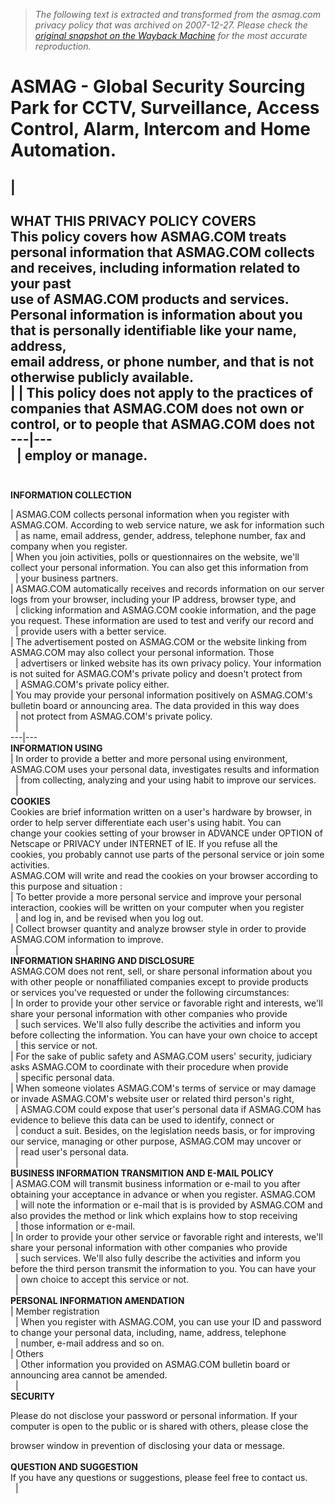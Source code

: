 > *The following text is extracted and transformed from the asmag.com privacy policy that was archived on 2007-12-27. Please check the [original snapshot on the Wayback Machine](https://web.archive.org/web/20071227163544id_/http%3A//www.asmag.com/asm/common/privacy_policy.aspx) for the most accurate reproduction.*

# ASMAG - Global Security Sourcing Park for CCTV, Surveillance, Access Control, Alarm, Intercom and Home Automation.

|   
---  
  
**WHAT THIS PRIVACY POLICY COVERS**  
This policy covers how ASMAG.COM treats personal information that ASMAG.COM collects and receives, including information related to your past  
use of ASMAG.COM products and services. Personal information is information about you that is personally identifiable like your name, address,   
email address, or phone number, and that is not otherwise publicly available.   
|  | This policy does not apply to the practices of companies that ASMAG.COM does not own or control, or to people that ASMAG.COM does not   
---|---  
  | employ or manage.  
   
---  
  
**INFORMATION COLLECTION**  
  
| ASMAG.COM collects personal information when you register with ASMAG.COM. According to web service nature, we ask for information such   
  | as name, email address, gender, address, telephone number, fax and company when you register.  
| When you join activities, polls or questionnaires on the website, we'll collect your personal information. You can also get this information from   
  |  your business partners.  
| ASMAG.COM automatically receives and records information on our server logs from your browser, including your IP address, browser type, and  
  |  clicking information and ASMAG.COM cookie information, and the page you request. These information are used to test and verify our record and   
  | provide users with a better service.  
| The advertisement posted on ASMAG.COM or the website linking from ASMAG.COM may also collect your personal information. Those   
  | advertisers or linked website has its own privacy policy. Your information is not suited for ASMAG.COM's private policy and doesn't protect from   
  | ASMAG.COM's private policy either.  
| You may provide your personal information positively on ASMAG.COM's bulletin board or announcing area. The data provided in this way does   
  | not protect from ASMAG.COM's private policy.  
  |    
---|---  
**INFORMATION USING**  
| In order to provide a better and more personal using environment, ASMAG.COM uses your personal data, investigates results and information   
  | from collecting, analyzing and your using habit to improve our services.  
  |    
**COOKIES**  
Cookies are brief information written on a user's hardware by browser, in order to help server differentiate each user's using habit. You can   
change your cookies setting of your browser in ADVANCE under OPTION of Netscape or PRIVACY under INTERNET of IE. If you refuse all the   
cookies, you probably cannot use parts of the personal service or join some activities.  
ASMAG.COM will write and read the cookies on your browser according to this purpose and situation :   
| To better provide a more personal service and improve your personal interaction, cookies will be written on your computer when you register   
  | and log in, and be revised when you log out.  
| Collect browser quantity and analyze browser style in order to provide ASMAG.COM information to improve.  
  |    
**INFORMATION SHARING AND DISCLOSURE**  
ASMAG.COM does not rent, sell, or share personal information about you with other people or nonaffiliated companies except to provide products  
or services you've requested or under the following circumstances:   
| In order to provide your other service or favorable right and interests, we'll share your personal information with other companies who provide   
  | such services. We'll also fully describe the activities and inform you before collecting the information. You can have your own choice to accept  
  |  this service or not.  
| For the sake of public safety and ASMAG.COM users' security, judiciary asks ASMAG.COM to coordinate with their procedure when provide  
  |  specific personal data.  
| When someone violates ASMAG.COM's terms of service or may damage or invade ASMAG.COM's website user or related third person's right,  
  |  ASMAG.COM could expose that user's personal data if ASMAG.COM has evidence to believe this data can be used to identify, connect or   
  | conduct a suit. Besides, on the legislation needs basis, or for improving our service, managing or other purpose, ASMAG.COM may uncover or  
  |  read user's personal data.  
  |    
**BUSINESS INFORMATION TRANSMITION AND E-MAIL POLICY**  
| ASMAG.COM will transmit business information or e-mail to you after obtaining your acceptance in advance or when you register. ASMAG.COM   
  | will note the information or e-mail that is is provided by ASMAG.COM and also provides the method or link which explains how to stop receiving   
  | those information or e-mail.  
| In order to provide your other service or favorable right and interests, we'll share your personal information with other companies who provide  
  |  such services. We'll also fully describe the activities and inform you before the third person transmit the information to you. You can have your  
  |  own choice to accept this service or not.  
  |    
**PERSONAL INFORMATION AMENDATION**  
| Member registration  
  |  When you register with ASMAG.COM, you can use your ID and password to change your personal data, including, name, address, telephone   
  | number, e-mail address and so on.  
| Others  
  |  Other information you provided on ASMAG.COM bulletin board or announcing area cannot be amended.   
  |    
**SECURITY**  
  
Please do not disclose your password or personal information. If your computer is open to the public or is shared with others, please close the  
  
browser window in prevention of disclosing your data or message.  
   
**QUESTION AND SUGGESTION**  
If you have any questions or suggestions, please feel free to contact us.  
  |  
